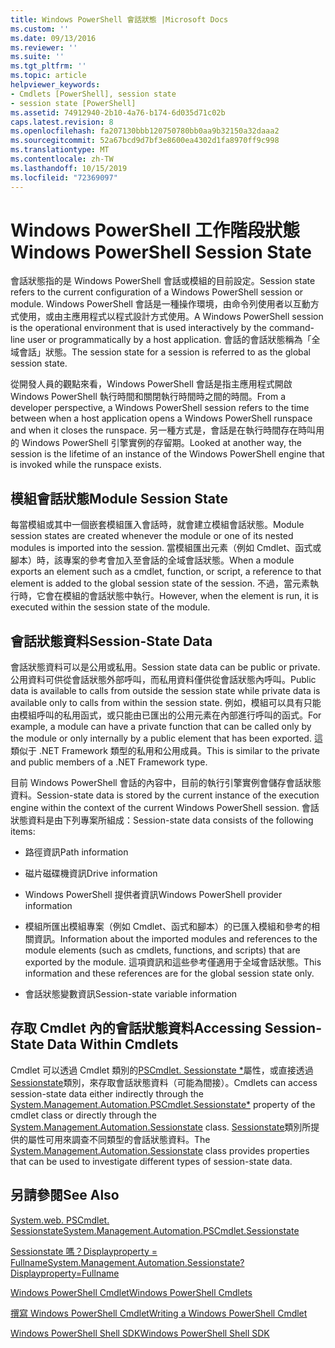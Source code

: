 ```yaml
---
title: Windows PowerShell 會話狀態 |Microsoft Docs
ms.custom: ''
ms.date: 09/13/2016
ms.reviewer: ''
ms.suite: ''
ms.tgt_pltfrm: ''
ms.topic: article
helpviewer_keywords:
- Cmdlets [PowerShell], session state
- session state [PowerShell]
ms.assetid: 74912940-2b10-4a76-b174-6d035d71c02b
caps.latest.revision: 8
ms.openlocfilehash: fa207130bbb120750780bb0aa9b32150a32daaa2
ms.sourcegitcommit: 52a67bcd9d7bf3e8600ea4302d1fa8970ff9c998
ms.translationtype: MT
ms.contentlocale: zh-TW
ms.lasthandoff: 10/15/2019
ms.locfileid: "72369097"
---
```

# <a name="windows-powershell-session-state"></a><span data-ttu-id="63b41-102">Windows PowerShell 工作階段狀態</span><span class="sxs-lookup"><span data-stu-id="63b41-102">Windows PowerShell Session State</span></span>

<span data-ttu-id="63b41-103">會話狀態指的是 Windows PowerShell 會話或模組的目前設定。</span><span class="sxs-lookup"><span data-stu-id="63b41-103">Session state refers to the current configuration of a Windows PowerShell session or module.</span></span> <span data-ttu-id="63b41-104">Windows PowerShell 會話是一種操作環境，由命令列使用者以互動方式使用，或由主應用程式以程式設計方式使用。</span><span class="sxs-lookup"><span data-stu-id="63b41-104">A Windows PowerShell session is the operational environment that is used interactively by the command-line user or programmatically by a host application.</span></span> <span data-ttu-id="63b41-105">會話的會話狀態稱為「全域會話」狀態。</span><span class="sxs-lookup"><span data-stu-id="63b41-105">The session state for a session is referred to as the global session state.</span></span>

<span data-ttu-id="63b41-106">從開發人員的觀點來看，Windows PowerShell 會話是指主應用程式開啟 Windows PowerShell 執行時間和關閉執行時間時之間的時間。</span><span class="sxs-lookup"><span data-stu-id="63b41-106">From a developer perspective, a Windows PowerShell session refers to the time between when a host application opens a Windows PowerShell runspace and when it closes the runspace.</span></span> <span data-ttu-id="63b41-107">另一種方式是，會話是在執行時間存在時叫用的 Windows PowerShell 引擎實例的存留期。</span><span class="sxs-lookup"><span data-stu-id="63b41-107">Looked at another way, the session is the lifetime of an instance of the Windows PowerShell engine that is invoked while the runspace exists.</span></span>

## <a name="module-session-state"></a><span data-ttu-id="63b41-108">模組會話狀態</span><span class="sxs-lookup"><span data-stu-id="63b41-108">Module Session State</span></span>

<span data-ttu-id="63b41-109">每當模組或其中一個嵌套模組匯入會話時，就會建立模組會話狀態。</span><span class="sxs-lookup"><span data-stu-id="63b41-109">Module session states are created whenever the module or one of its nested modules is imported into the session.</span></span> <span data-ttu-id="63b41-110">當模組匯出元素（例如 Cmdlet、函式或腳本）時，該專案的參考會加入至會話的全域會話狀態。</span><span class="sxs-lookup"><span data-stu-id="63b41-110">When a module exports an element such as a cmdlet, function, or script, a reference to that element is added to the global session state of the session.</span></span> <span data-ttu-id="63b41-111">不過，當元素執行時，它會在模組的會話狀態中執行。</span><span class="sxs-lookup"><span data-stu-id="63b41-111">However, when the element is run, it is executed within the session state of the module.</span></span>

## <a name="session-state-data"></a><span data-ttu-id="63b41-112">會話狀態資料</span><span class="sxs-lookup"><span data-stu-id="63b41-112">Session-State Data</span></span>

<span data-ttu-id="63b41-113">會話狀態資料可以是公用或私用。</span><span class="sxs-lookup"><span data-stu-id="63b41-113">Session state data can be public or private.</span></span> <span data-ttu-id="63b41-114">公用資料可供從會話狀態外部呼叫，而私用資料僅供從會話狀態內呼叫。</span><span class="sxs-lookup"><span data-stu-id="63b41-114">Public data is available to calls from outside the session state while private data is available only to calls from within the session state.</span></span> <span data-ttu-id="63b41-115">例如，模組可以具有只能由模組呼叫的私用函式，或只能由已匯出的公用元素在內部進行呼叫的函式。</span><span class="sxs-lookup"><span data-stu-id="63b41-115">For example, a module can have a private function that can be called only by the module or only internally by a public element that has been exported.</span></span> <span data-ttu-id="63b41-116">這類似于 .NET Framework 類型的私用和公用成員。</span><span class="sxs-lookup"><span data-stu-id="63b41-116">This is similar to the private and public members of a .NET Framework type.</span></span>

<span data-ttu-id="63b41-117">目前 Windows PowerShell 會話的內容中，目前的執行引擎實例會儲存會話狀態資料。</span><span class="sxs-lookup"><span data-stu-id="63b41-117">Session-state data is stored by the current instance of the execution engine within the context of the current Windows PowerShell session.</span></span> <span data-ttu-id="63b41-118">會話狀態資料是由下列專案所組成：</span><span class="sxs-lookup"><span data-stu-id="63b41-118">Session-state data consists of the following items:</span></span>

- <span data-ttu-id="63b41-119">路徑資訊</span><span class="sxs-lookup"><span data-stu-id="63b41-119">Path information</span></span>

- <span data-ttu-id="63b41-120">磁片磁碟機資訊</span><span class="sxs-lookup"><span data-stu-id="63b41-120">Drive information</span></span>

- <span data-ttu-id="63b41-121">Windows PowerShell 提供者資訊</span><span class="sxs-lookup"><span data-stu-id="63b41-121">Windows PowerShell provider information</span></span>

- <span data-ttu-id="63b41-122">模組所匯出模組專案（例如 Cmdlet、函式和腳本）的已匯入模組和參考的相關資訊。</span><span class="sxs-lookup"><span data-stu-id="63b41-122">Information about the imported modules and references to the module elements (such as cmdlets, functions, and scripts) that are exported by the module.</span></span> <span data-ttu-id="63b41-123">這項資訊和這些參考僅適用于全域會話狀態。</span><span class="sxs-lookup"><span data-stu-id="63b41-123">This information and these references are for the global session state only.</span></span>

- <span data-ttu-id="63b41-124">會話狀態變數資訊</span><span class="sxs-lookup"><span data-stu-id="63b41-124">Session-state variable information</span></span>

## <a name="accessing-session-state-data-within-cmdlets"></a><span data-ttu-id="63b41-125">存取 Cmdlet 內的會話狀態資料</span><span class="sxs-lookup"><span data-stu-id="63b41-125">Accessing Session-State Data Within Cmdlets</span></span>

<span data-ttu-id="63b41-126">Cmdlet 可以透過 Cmdlet 類別的[PSCmdlet. Sessionstate \*](/dotnet/api/System.Management.Automation.PSCmdlet.SessionState)屬性，或直接透過[Sessionstate](/dotnet/api/System.Management.Automation.SessionState)類別，來存取會話狀態資料（可能為間接）。</span><span class="sxs-lookup"><span data-stu-id="63b41-126">Cmdlets can access session-state data either indirectly through the [System.Management.Automation.PSCmdlet.Sessionstate\*](/dotnet/api/System.Management.Automation.PSCmdlet.SessionState) property of the cmdlet class or directly through the [System.Management.Automation.Sessionstate](/dotnet/api/System.Management.Automation.SessionState) class.</span></span> <span data-ttu-id="63b41-127">[Sessionstate](/dotnet/api/System.Management.Automation.SessionState)類別所提供的屬性可用來調查不同類型的會話狀態資料。</span><span class="sxs-lookup"><span data-stu-id="63b41-127">The [System.Management.Automation.Sessionstate](/dotnet/api/System.Management.Automation.SessionState) class provides properties that can be used to investigate different types of session-state data.</span></span>

## <a name="see-also"></a><span data-ttu-id="63b41-128">另請參閱</span><span class="sxs-lookup"><span data-stu-id="63b41-128">See Also</span></span>

[<span data-ttu-id="63b41-129">System.web. PSCmdlet. Sessionstate</span><span class="sxs-lookup"><span data-stu-id="63b41-129">System.Management.Automation.PSCmdlet.Sessionstate</span></span>](/dotnet/api/System.Management.Automation.PSCmdlet.SessionState)

[<span data-ttu-id="63b41-130">Sessionstate 嗎？Displayproperty = Fullname</span><span class="sxs-lookup"><span data-stu-id="63b41-130">System.Management.Automation.Sessionstate?Displayproperty=Fullname</span></span>](/dotnet/api/System.Management.Automation.SessionState)

[<span data-ttu-id="63b41-131">Windows PowerShell Cmdlet</span><span class="sxs-lookup"><span data-stu-id="63b41-131">Windows PowerShell Cmdlets</span></span>](./cmdlet-overview.md)

[<span data-ttu-id="63b41-132">撰寫 Windows PowerShell Cmdlet</span><span class="sxs-lookup"><span data-stu-id="63b41-132">Writing a Windows PowerShell Cmdlet</span></span>](./writing-a-windows-powershell-cmdlet.md)

[<span data-ttu-id="63b41-133">Windows PowerShell Shell SDK</span><span class="sxs-lookup"><span data-stu-id="63b41-133">Windows PowerShell Shell SDK</span></span>](../windows-powershell-reference.md)
